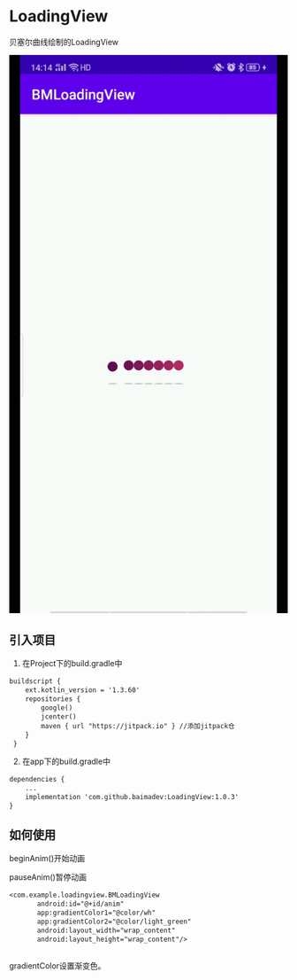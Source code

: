 # LoadingView
贝塞尔曲线绘制的LoadingView

![image](https://github.com/baimadev/LoadingView/blob/master/video.gif)

## 引入项目
1. 在Project下的build.gradle中

```
buildscript {
    ext.kotlin_version = '1.3.60'
    repositories {
        google()
        jcenter()
        maven { url "https://jitpack.io" } //添加jitpack仓
    } 
 }
```

2. 在app下的build.gradle中

```
dependencies {
    ...
    implementation 'com.github.baimadev:LoadingView:1.0.3'
}
```

## 如何使用

beginAnim()开始动画

pauseAnim()暂停动画

 ``` 
 <com.example.loadingview.BMLoadingView
        android:id="@+id/anim"
        app:gradientColor1="@color/wh"
        app:gradientColor2="@color/light_green"
        android:layout_width="wrap_content"
        android:layout_height="wrap_content"/>
       
```
       
gradientColor设置渐变色。

